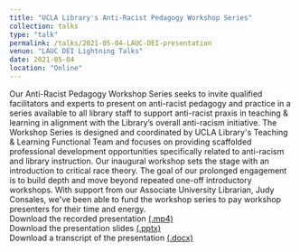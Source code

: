 ```yaml
---
title: "UCLA Library's Anti-Racist Pedagogy Workshop Series"
collection: talks
type: "talk"
permalink: /talks/2021-05-04-LAUC-DEI-presentation
venue: "LAUC DEI Lightning Talks"
date: 2021-05-04
location: "Online"
---
```

Our Anti-Racist Pedagogy Workshop Series seeks to invite qualified facilitators and experts to present on anti-racist pedagogy and practice in a series available to all library staff to support anti-racist praxis in teaching & learning in alignment with the Library’s overall anti-racism initiative. The Workshop Series is designed and coordinated by UCLA Library's Teaching & Learning Functional Team and focuses on providing scaffolded professional development opportunities specifically related to anti-racism and library instruction. Our inaugural workshop sets the stage with an introduction to critical race theory. The goal of our prolonged engagement is to build depth and move beyond repeated one-off introductory workshops. With support from our Associate University Librarian, Judy Consales, we've been able to fund the workshop series to pay workshop presenters for their time and energy.  
Download the recorded presentation [(.mp4)](https://academic.mattweirick.com/files/Johnson-DEITalk.mp4)  
Download the presentation slides [(.pptx)](https://academic.mattweirick.com/files/UCLA%20Library%E2%80%99s%20Anti-Racist%20Pedagogy%20Workshop%20Series.pptx)  
Download a transcript of the presentation [(.docx)](https://academic.mattweirick.com/files/Johnson-DEI-LightningTalk-Transcript.docx)
